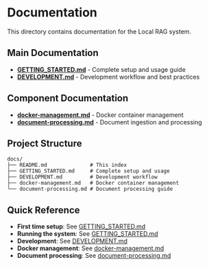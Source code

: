 # Documentation

This directory contains documentation for the Local RAG system.

## Main Documentation

- **[GETTING_STARTED.md](GETTING_STARTED.md)** - Complete setup and usage guide
- **[DEVELOPMENT.md](DEVELOPMENT.md)** - Development workflow and best practices

## Component Documentation

- **[docker-management.md](docker-management.md)** - Docker container management
- **[document-processing.md](document-processing.md)** - Document ingestion and processing

## Project Structure

```
docs/
├── README.md              # This index
├── GETTING_STARTED.md     # Complete setup and usage
├── DEVELOPMENT.md         # Development workflow
├── docker-management.md   # Docker container management
└── document-processing.md # Document processing guide
```

## Quick Reference

- **First time setup**: See [GETTING_STARTED.md](GETTING_STARTED.md)
- **Running the system**: See [GETTING_STARTED.md](GETTING_STARTED.md#basic-usage)
- **Development**: See [DEVELOPMENT.md](DEVELOPMENT.md)
- **Docker management**: See [docker-management.md](docker-management.md)
- **Document processing**: See [document-processing.md](document-processing.md) 